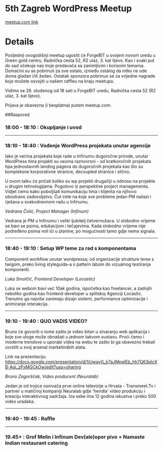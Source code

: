 # 5th Zagreb WordPress Meetup

[meetup.com link](https://www.meetup.com/en-AU/Zagreb-WordPress-Meetup/events/266379961/)

# Details

Posljednji ovogodišnji meetup ugostit će ForgeBIT u svojem novom uredu u Green gold centru, Radnička cesta 52, R2 ulaz, 3. kat lijevo. Kao i svaki put do sad očekuje nas troje predavača sa zanimljivim i korisnim temama. Domaćini su se pobrinuli za sve ostalo, između ostalog da nitko ne ode doma gladan i/ili žedan. Ostatak sponzora pobrinuo se za vrijedne nagrade koje možete osvojiti u našem raffleu na kraju meetupa.

Vidimo se 26. studenog od 18 sati u ForgeBIT uredu, Radnička cesta 52 (R2 ulaz, 3. kat lijevo).

Prijava je obavezna (i besplatna) putem meetup.com.

##Raspored

### 18:00 - 18:10 : Okupljanje i uvod

----------------

### 18:10 - 18:40 : Vođenje WordPress projekata unutar agencije

Iako je većina projekata koje rade u Infinumu dugoročne prirode, unutar WordPress tima projekti su veoma raznovrsni - od kratkoročnih projekata tipa jednostavnih landing pageva do dugoročnih projekata kao što su kompleksne korporativne stranice, decoupled stranice i slično.

U ovom talku će pričati koliko su wp projekti drugačiji u odnosu na projekte u drugim tehnologijama. Pogotovo iz perspektive project managementa. Vidjet ćemo kako poboljšati komunikaciju tima i klijenta na njihovo obostrano zadovoljstvo. Čut ćete na koje sve probleme jedan PM nailazi i rješava u svakodnevnom radu u Infinumu.

_Vedrana Čolić, Project Manager (Infinum)_

Vedrana je PM u Infinumu i veliki ljubitelj četvernožaca. U slobodno vrijeme se bavi se psima, edukacijom i tečajevima. Kada slobodno vrijeme nije podređeno psima voli ići u planine, po mogućnosti tamo gdje nema signala.

----------------

### 18:40 - 19:10 : Setup WP teme za rad s komponentama

Component workflow unutar wordpressa; od organizacije strukture teme s twigom, preko living styleguida-a s pattern labom do vizualnog testiranja komponenti.

_Luka Smolčić, Frontend Developer (Locastic)_

Luka se webom bavi već 10ak godina, ispočetka kao freelancer, a zadnjih nekoliko godina kao frontend developer u splitskoj Agenciji Locastic. Trenutno ga najviše zanimaju dizajn sistemi, performance optimizacije i animiranje interakcija.

----------------

### 19:10 - 19:40 : QUO VADIS VIDEO?

Bruno će govoriti o tome zašto je video bitan u stvaranju web aplikacija i koje sve uloge može obnašati u jednom takvom sustavu. Proći ćemo i moderne trendove u uporabi videa na webu te zašto bi ga obavezno trebali uvrstiti u svoj arsenal marketinških alata.

Link na prezentaciju: https://docs.google.com/presentation/d/1iUwayG_k7aJMpelEb_hh7Q63pIcXB-Aqi_zPxMGCkOw/edit?usp=sharing

_Bruno Zagorščak, Video producent (Neuralab)_

Jedan je od trojice osnivača prve online televizije u Hrvata - Transmeet.Tv i partner u matičnoj kompaniji Neuralab gdje 'hendla' video produkciju i kreaciju interaktivnog sadržaja. Iza sebe ima 12 godina iskustva i preko 500 video uradaka.

----------------

### 19:40 - 19:45 : Raffle

----------------

### 19.45+ : Grof Melin i Infinum Dev(ale)oper pivo + Namaste Indian restaurant catering
